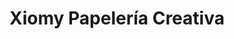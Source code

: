 ---
title: "Xiomy Papelería Creativa"
url: /ciudad-de-ciego-de-avila/xiomy-papeleria-creativa/
shop: material de oficina
---